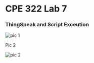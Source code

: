 # CPE 322 Lab 7

### ThingSpeak and Script Exceution

![pic 1](https://github.com/Githubpucci/EE-322/assets/116912039/b9dd57de-33e6-4547-a35e-c216abb4e52d)


Pic 2

![pic 2](https://github.com/Githubpucci/EE-322/assets/116912039/8d99b2be-4e7a-436c-93dd-2bf6535ea5dd)
